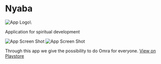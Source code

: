 # Nyaba

![App Logo](https://play-lh.googleusercontent.com/3XnTcj70wCnm3n61rpETl4b9-WJhenR7Aa3G71r0nOW2J7M0-Q7Jgp61Hjp1HNcDC68=s180-rw)\

Application for spiritual development

![App Screen Shot](https://play-lh.googleusercontent.com/iFFtgyysIC_IRg-0EieNABnDzNqqMoC6WMK3MWap0OuRcKYxpXH33Tp7LiRVs3yCRQ=w720-h310-rw)
![App Screen Shot](https://play-lh.googleusercontent.com/NRFFpKABgPd_EZBmgEcQNy40T84uEvAeMkmDW9uNPUj_EAebY2eqGR_8lcKdubQcwqiN=w720-h310-rw)

Through this app we give the possibility to do Omra for everyone. [View on Playstore](https://play.google.com/store/apps/details?id=com.topstack.nyaba)
